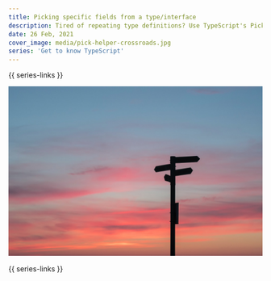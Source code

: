 ```yaml
---
title: Picking specific fields from a type/interface
description: Tired of repeating type definitions? Use TypeScript's Pick helper type and get rid of redundancy.
date: 26 Feb, 2021
cover_image: media/pick-helper-crossroads.jpg
series: 'Get to know TypeScript'
---
```


{{ series-links }}

![Crossroads](../../static/media/pick-helper-crossroads.jpg)

{{ series-links }}
